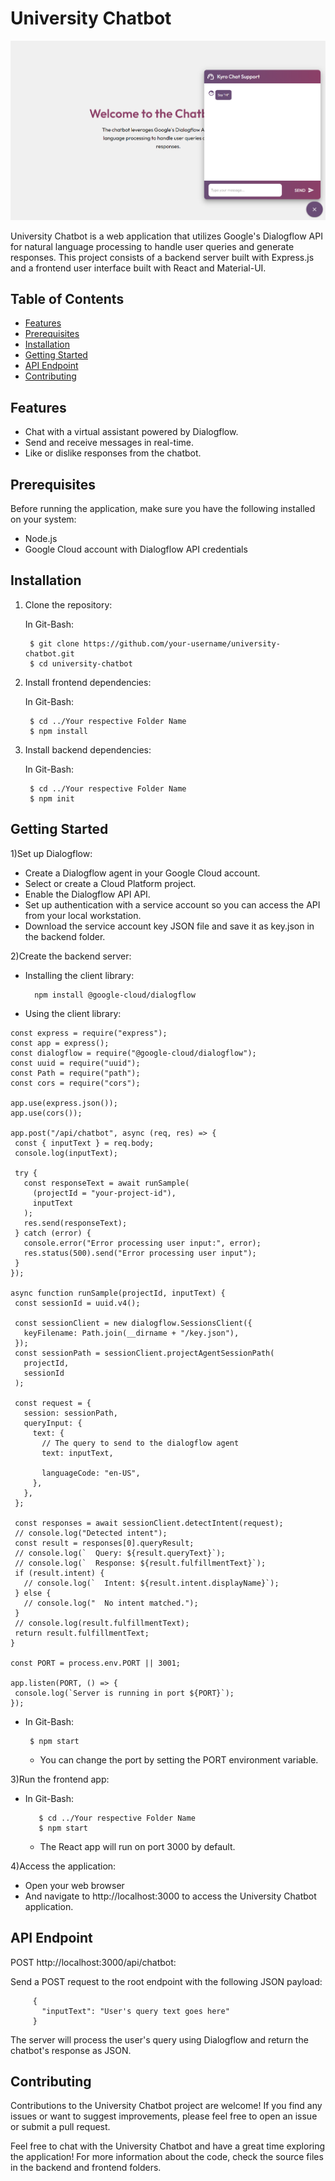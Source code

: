 # University Chatbot

![Chatbot App Screenshot](screenshot.png)

University Chatbot is a web application that utilizes Google's Dialogflow API for natural language processing to handle user queries and generate responses.
This project consists of a backend server built with Express.js and a frontend user interface built with React and Material-UI.

## Table of Contents

- [Features](#features)
- [Prerequisites](#prerequisites)
- [Installation](#installation)
- [Getting Started](#getting-started)
- [API Endpoint](#api-endpoint)
- [Contributing](#contributing)


## Features

- Chat with a virtual assistant powered by Dialogflow.
- Send and receive messages in real-time.
- Like or dislike responses from the chatbot.

## Prerequisites

Before running the application, make sure you have the following installed on your system:

- Node.js
- Google Cloud account with Dialogflow API credentials

## Installation

1. Clone the repository:

    In Git-Bash:
   ```
    $ git clone https://github.com/your-username/university-chatbot.git
    $ cd university-chatbot
   ``` 
3. Install frontend dependencies:
   
    In Git-Bash:
   ```
    $ cd ../Your respective Folder Name
    $ npm install
   ```
4. Install backend dependencies:

   In Git-Bash:
   ```
    $ cd ../Your respective Folder Name
    $ npm init
    ```
   
## Getting Started
   
  1)Set up Dialogflow:
  
 * Create a Dialogflow agent in your Google Cloud account.
 * Select or create a Cloud Platform project.
 * Enable the Dialogflow API API.
 * Set up authentication with a service account so you can access the API from your local workstation.
 * Download the service account key JSON file and save it as key.json in the backend folder.
      
  2)Create the backend server:
  
 - Installing the client library:
    ```
      npm install @google-cloud/dialogflow
   ```
- Using the client library:
    
 ```
const express = require("express");
const app = express();
const dialogflow = require("@google-cloud/dialogflow");
const uuid = require("uuid");
const Path = require("path");
const cors = require("cors");

app.use(express.json());
app.use(cors());

app.post("/api/chatbot", async (req, res) => {
  const { inputText } = req.body;
  console.log(inputText);

  try {
    const responseText = await runSample(
      (projectId = "your-project-id"),
      inputText
    );
    res.send(responseText);
  } catch (error) {
    console.error("Error processing user input:", error);
    res.status(500).send("Error processing user input");
  }
});

async function runSample(projectId, inputText) {
  const sessionId = uuid.v4();

  const sessionClient = new dialogflow.SessionsClient({
    keyFilename: Path.join(__dirname + "/key.json"),
  });
  const sessionPath = sessionClient.projectAgentSessionPath(
    projectId,
    sessionId
  );

  const request = {
    session: sessionPath,
    queryInput: {
      text: {
        // The query to send to the dialogflow agent
        text: inputText,

        languageCode: "en-US",
      },
    },
  };

  const responses = await sessionClient.detectIntent(request);
  // console.log("Detected intent");
  const result = responses[0].queryResult;
  // console.log(`  Query: ${result.queryText}`);
  // console.log(`  Response: ${result.fulfillmentText}`);
  if (result.intent) {
    // console.log(`  Intent: ${result.intent.displayName}`);
  } else {
    // console.log("  No intent matched.");
  }
  // console.log(result.fulfillmentText);
  return result.fulfillmentText;
}

const PORT = process.env.PORT || 3001;

app.listen(PORT, () => {
  console.log(`Server is running in port ${PORT}`);
});

 ```
        
  - In Git-Bash:
    
    ```
     $ npm start
    ```
     * You can change the port by setting the PORT environment variable.

  3)Run the frontend app:
  
 - In Git-Bash:
   
     ```
        $ cd ../Your respective Folder Name
        $ npm start
     ```
      * The React app will run on port 3000 by default.

  4)Access the application:
  
* Open your web browser
* And navigate to http://localhost:3000 to access the University Chatbot application.

 ## API Endpoint
 
  POST http://localhost:3000/api/chatbot:
  
  Send a POST request to the root endpoint with the following JSON payload:
 ```
      {
        "inputText": "User's query text goes here"
      }
```
  The server will process the user's query using Dialogflow and return the chatbot's response as JSON.

 ## Contributing
 
  Contributions to the University Chatbot project are welcome! 
  If you find any issues or want to suggest improvements, please feel free to open an issue or submit a pull request.

Feel free to chat with the University Chatbot and have a great time exploring the application!
For more information about the code, check the source files in the backend and frontend folders.
